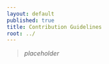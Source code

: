 ```yaml
---
layout: default
published: true
title: Contribution Guidelines
root: ../
---
```


 >*placeholder*

<!-- #TODO: really need this page to explain [IMDONE](https://imdone.io/) implementation as well as wiki contribution (which will be distinct from general site contribution, as I want to direct people to edit the wiki itself, rather than its subtree manifestation on the site; and I believe that's doable through the prose and octicon JS) +wikiTransclusion id:1 -->

